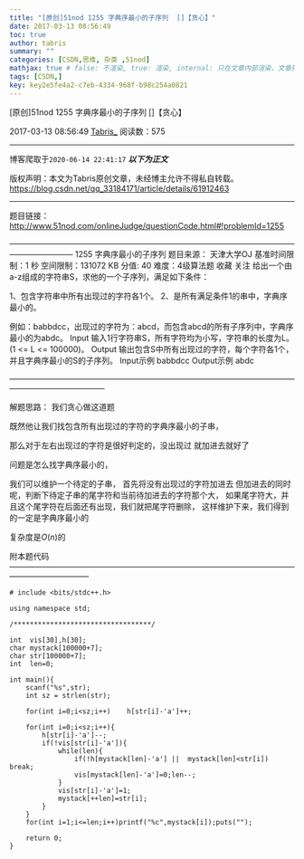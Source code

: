 ```yaml
---
title: "[原创]51nod 1255 字典序最小的子序列  []【贪心】"
date: 2017-03-13 08:56:49
toc: true
author: tabris
summary: ""
categories: [CSDN,思维, 杂类 ,51nod]
mathjax: true # false: 不渲染, true: 渲染, internal: 只在文章内部渲染，文章列表中不渲染
tags: [CSDN,]
key: key2e5fe4a2-c7eb-4334-968f-b98c254a0821
---
```


[原创]51nod 1255 字典序最小的子序列  []【贪心】

2017-03-13 08:56:49  [Tabris_](https://me.csdn.net/qq_33184171) 阅读数：575

---

博客爬取于`2020-06-14 22:41:17`
***以下为正文***

版权声明：本文为Tabris原创文章，未经博主允许不得私自转载。
https://blog.csdn.net/qq_33184171/article/details/61912463

<!-- more -->

---

题目链接：http://www.51nod.com/onlineJudge/questionCode.html#!problemId=1255

————————————————————————————————————————————
1255 字典序最小的子序列
题目来源： 天津大学OJ
基准时间限制：1 秒 空间限制：131072 KB 分值: 40 难度：4级算法题 收藏  关注
给出一个由a-z组成的字符串S，求他的一个子序列，满足如下条件：

1、包含字符串中所有出现过的字符各1个。
2、是所有满足条件1的串中，字典序最小的。

例如：babbdcc，出现过的字符为：abcd，而包含abcd的所有子序列中，字典序最小的为abdc。
Input
输入1行字符串S，所有字符均为小写，字符串的长度为L。(1 <= L <= 100000)。
Output
输出包含S中所有出现过的字符，每个字符各1个，并且字典序最小的S的子序列。
Input示例
babbdcc
Output示例
abdc

————————————————————————————————————————————————


解题思路：
我们贪心做这道题

既然他让我们找包含所有出现过的字符的字典序最小的子串，

那么对于左右出现过的字符是很好判定的，没出现过 就加进去就好了

问题是怎么找字典序最小的，

我们可以维护一个待定的子串，
首先将没有出现过的字符加进去
但加进去的同时呢，判断下待定子串的尾字符和当前待加进去的字符那个大，
如果尾字符大，并且这个尾字符在后面还有出现，我们就把尾字符删除，
这样维护下来，我们得到的一定是字典序最小的


复杂度是$O(n)$的


附本题代码
——————————————————————————————————————————————
```
# include <bits/stdc++.h>

using namespace std;

/**********************************/

int  vis[30],h[30];
char mystack[100000+7];
char str[100000+7];
int  len=0;

int main(){
    scanf("%s",str);
    int sz = strlen(str);

    for(int i=0;i<sz;i++)    h[str[i]-'a']++;

    for(int i=0;i<sz;i++){
        h[str[i]-'a']--;
        if(!vis[str[i]-'a']){
            while(len){
                if(!h[mystack[len]-'a'] ||  mystack[len]<str[i]) break;
                vis[mystack[len]-'a']=0;len--;
            }
            vis[str[i]-'a']=1;
            mystack[++len]=str[i];
        }
    }
    for(int i=1;i<=len;i++)printf("%c",mystack[i]);puts("");

    return 0;
}

```
